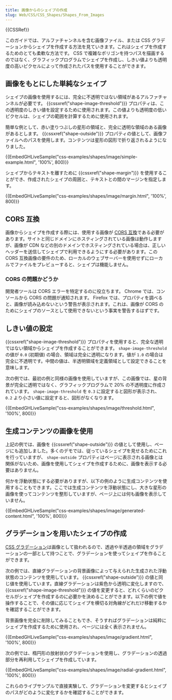 ```yaml
---
title: 画像からのシェイプの作成
slug: Web/CSS/CSS_Shapes/Shapes_From_Images
---
```

{{CSSRef}}

このガイドでは、アルファチャンネルを含む画像ファイル、または CSS グラデーションからシェイプを作成する方法を見ていきます。これはシェイプを作成するためのとても柔軟な方法です。 CSS で複雑なポリゴンを持つパスを描画するのではなく、グラフィックプログラムでシェイプを作成し、しきい値よりも透明度の高いピクセルによって作成されたパスを使用することができます。

## 画像をもとにした単純なシェイプ

シェイプの画像を使用するには、完全に不透明ではない領域があるアルファチャンネルが必要です。 {{cssxref("shape-image-threshold")}} プロパティは、この透明度のしきい値を設定するために使用されます。この値よりも透明度の低いピクセルは、シェイプの範囲を計算するために使用されます。

簡単な例として、赤い塗りつぶしの星形の領域と、完全に透明な領域のある画像があるとします。 {{cssxref("shape-outside")}} プロパティの値として、画像ファイルへのパスを使用します。コンテンツは星形の図形で折り返されるようになりました。

{{EmbedGHLiveSample("css-examples/shapes/image/simple-example.html", '100%', 800)}}

シェイプからテキストを離すために {{cssxref("shape-margin")}} を使用することができ、作成されたシェイプの周囲と、テキストとの間のマージンを指定します。

{{EmbedGHLiveSample("css-examples/shapes/image/margin.html", '100%', 800)}}

## CORS 互換

画像からシェイプを作成する際には、使用する画像が [CORS 互換](/ja/docs/Web/HTTP/CORS)である必要があります。サイトと同じドメインにホスティングされている画像は動作しますが、画像が CDN などの別のドメインでホスティングされている場合は、正しいヘッダーを送信してシェイプで利用できるようにする必要があります。この CORS 互換画像の要件のため、ローカルのウェブサーバーを使用せずにローカルでファイルをプレビューすると、シェイプは機能しません。

### CORS の問題かどうか

開発者ツールは CORS エラーを特定するのに役立ちます。 Chrome では、コンソールから CORS の問題が通知されます。 Firefox では、プロパティを調べると、画像が読み込めないという警告が表示されます。これは、画像が CORS のためにシェイプのソースとして使用できないという事実を警告するはずです。

## しきい値の設定

{{cssxref("shape-image-threshold")}} プロパティを使用すると、完全な透明ではない領域からシェイプを作成することができます。 `shape-image-threshold` の値が `0.0` (初期値) の場合、領域は完全に透明になります。値が `1.0` の場合は完全に不透明です。中間の値は、半透明領域を定義領域として設定できることを意味します。

次の例では、最初の例と同様の画像を使用していますが、この画像では、星の背景が完全に透明ではなく、グラフィックプログラムで 20% の不透明度に作成されています。 `shape-image-threshold` を `0.3` に設定すると図形が表示され、 `0.2` より小さい値に設定すると、図形がなくなります。

{{EmbedGHLiveSample("css-examples/shapes/image/threshold.html", '100%', 800)}}

## 生成コンテンツの画像を使用

上記の例では、画像を {{cssxref("shape-outside")}} の値として使用し、ページにも追加しました。多くのデモでは、従っているシェイプを見せるためにこれを行っていますが、 `shape-outside` プロパティはページに表示される画像とは関係がないため、画像を使用してシェイプを作成するために、画像を表示する必要はありません。

何かを浮動状態にする必要がありますが、以下の例のように生成コンテンツを使用することもできます。ここでは生成コンテンツを浮動状態にし、大きな星形の画像を使ってコンテンツを整形していますが、ページ上には何も画像を表示していません。

{{EmbedGHLiveSample("css-examples/shapes/image/generated-content.html", '100%', 800)}}

## グラデーションを用いたシェイプの作成

[CSS グラデーション](/ja/docs/Web/CSS/CSS_Images/Using_CSS_gradients)は画像として扱われるので、透過や半透過の領域をグラデーションの一部として持つことで、グラデーションを使ってシェイプを作ることができます。

次の例では、直線グラデーションの背景画像によって与えられた生成された浮動状態のコンテンツを使用しています。 {{cssxref("shape-outside")}} の値と同じ値を使用しています。直線グラデーションは紫色から透明に変化しますので、 {{cssxref("shape-image-threshold")}} の値を変更すると、どれくらいのピクセルがシェイプを作成するのに必要かを決めることができます。以下の例で値を操作することで、その値に応じてシェイプを横切る対角線がどれだけ移動するかを確認することができます。

背景画像を完全に削除してみることもでき、そうすればグラデーションは純粋にシェイプを作成するために使用され、ページには全く表示されません。

{{EmbedGHLiveSample("css-examples/shapes/image/gradient.html", '100%', 800)}}

次の例では、楕円形の放射状のグラデーションを使用し、グラデーションの透過部分を再利用してシェイプを作成しています。

{{EmbedGHLiveSample("css-examples/shapes/image/radial-gradient.html", '100%', 800)}}

これらのライブサンプルで直接実験して、グラデーションを変更するとシェイプのパスがどのように変化するかを確認することができます。

